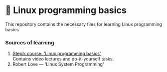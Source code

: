 # :penguin: Linux programming basics
This repository contains the necessary files for learning Linux programming basics.

### Sources of learning
1. [Stepik course: 'Linux programming basics'](https://stepik.org/course/548/syllabus)<br>
Contains video lectures and do-it-yourself tasks.
1. Robert Love — 'Linux System Programming'
